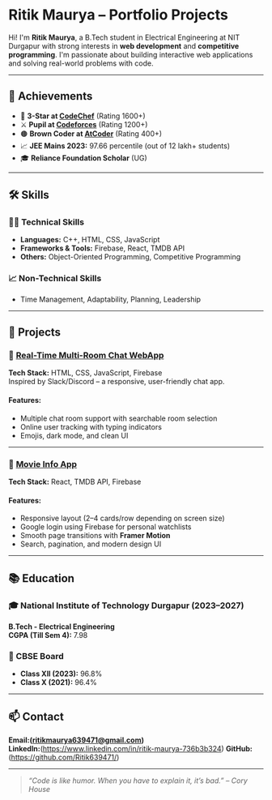 # Ritik Maurya – Portfolio Projects

Hi! I'm **Ritik Maurya**, a B.Tech student in Electrical Engineering at NIT Durgapur with strong interests in **web development** and **competitive programming**. I'm passionate about building interactive web applications and solving real-world problems with code.

---

## 🎯 Achievements

- 🥉 **3-Star at [CodeChef](https://www.codechef.com/users/ritikmaurya_63)** (Rating 1600+)
- ⚔️ **Pupil at [Codeforces](https://codeforces.com/profile/ritikmaurya639471)** (Rating 1200+)
- 🟤 **Brown Coder at [AtCoder](https://atcoder.jp/users/ritikmaurya)** (Rating 400+)
- 📈 **JEE Mains 2023:** 97.66 percentile (out of 12 lakh+ students)
- 🎓 **Reliance Foundation Scholar** (UG)

---

## 🛠 Skills

### 👨‍💻 Technical Skills
- **Languages:** C++, HTML, CSS, JavaScript
- **Frameworks & Tools:** Firebase, React, TMDB API
- **Others:** Object-Oriented Programming, Competitive Programming

### 📈 Non-Technical Skills
- Time Management, Adaptability, Planning, Leadership

---

## 🚀 Projects

### 🔹 [Real-Time Multi-Room Chat WebApp](https://github.com/Ritik639471/RM-chat-app)
**Tech Stack:** HTML, CSS, JavaScript, Firebase  
Inspired by Slack/Discord – a responsive, user-friendly chat app.

#### Features:
- Multiple chat room support with searchable room selection
- Online user tracking with typing indicators
- Emojis, dark mode, and clean UI

---

### 🔹 [Movie Info App](https://github.com/Ritik639471/RM_Movies)
**Tech Stack:** React, TMDB API, Firebase

#### Features:
- Responsive layout (2–4 cards/row depending on screen size)
- Google login using Firebase for personal watchlists
- Smooth page transitions with **Framer Motion**
- Search, pagination, and modern design UI

---

## 📚 Education

### 🎓 National Institute of Technology Durgapur (2023–2027)
**B.Tech - Electrical Engineering**  
**CGPA (Till Sem 4):** 7.98

### 📖 CBSE Board
- **Class XII (2023):** 96.8%
- **Class X (2021):** 96.4%

---

## 📫 Contact

**Email:(ritikmaurya639471@gmail.com)**   
**LinkedIn:**(https://www.linkedin.com/in/ritik-maurya-736b3b324)
**GitHub:**(https://github.com/Ritik639471/)

---

> _“Code is like humor. When you have to explain it, it’s bad.” – Cory House_
